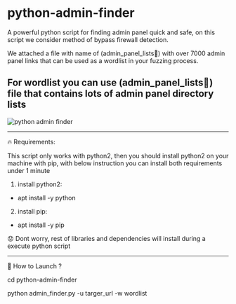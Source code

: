 # python-admin-finder
A powerful python script for finding admin panel quick and safe, on this script we consider method of bypass firewall detection.

We attached a file with name of (admin_panel_lists📁) with over 7000 admin panel links that can be used as a wordlist in your fuzzing process.

For wordlist you can use (admin_panel_lists📁) file that contains lots of admin panel directory lists
-------------------------------

<img src="https://github.com/p3ym4nmhp/python-admin-finder/assets/161972215/3622a097-e8b6-42b5-a688-31115fa387e8" alt="python admin finder">

-------------------------------

🔥 Requirements:

This script only works with python2, then you should install python2 on your machine with pip, with below instruction you can install both requirements under 1 minute

1. install python2:

 - apt install -y python

2. install pip:

 - apt install -y pip

😟 Dont worry, rest of libraries and dependencies will install during a execute python script

----------------------------

📌 How to Launch ?

 cd python-admin-finder
 
 python admin_finder.py -u targer_url -w wordlist
